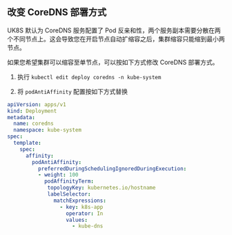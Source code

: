 ## 改变 CoreDNS 部署方式

UK8S 默认为 CoreDNS 服务配置了 Pod 反亲和性，两个服务副本需要分散在两个不同节点上。这会导致您在开启节点自动扩缩容之后，集群缩容只能缩到最小两节点。

如果您希望集群可以缩容至单节点，可以按如下方式修改 CoreDNS 部署方式。

1. 执行 `kubectl edit deploy coredns -n kube-system`

2. 将 `podAntiAffinity` 配置按如下方式替换

```yaml
apiVersion: apps/v1
kind: Deployment
metadata:
  name: coredns
  namespace: kube-system
spec:
  template:
    spec:
      affinity:
        podAntiAffinity:
          preferredDuringSchedulingIgnoredDuringExecution:
          - weight: 100
            podAffinityTerm:
             topologyKey: kubernetes.io/hostname
             labelSelector:
               matchExpressions:
                 - key: k8s-app
                   operator: In
                   values:
                     - kube-dns
```
